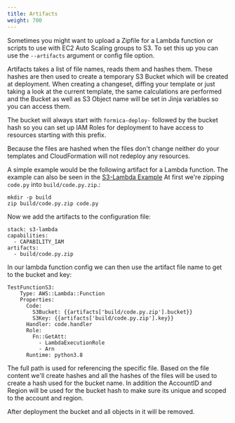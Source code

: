 ```yaml
---
title: Artifacts
weight: 700
---
```


Sometimes you might want to upload a Zipfile for a Lambda function or scripts to use with EC2 Auto Scaling groups to S3. To set this up you can use the `--artifacts` argument or config file option.

Artifacts takes a list of file names, reads them and hashes them. These hashes are then used to create a temporary S3 Bucket which will be created at deployment. When creating a changeset, diffing your template or just taking a look at the current template, the same calculations are performed and the Bucket as well as S3 Object name will be set in Jinja variables so you can access them.

The bucket will always start with `formica-deploy-` followed by the bucket hash so you can set up IAM Roles for deployment to have access to resources starting with this prefix.

Because the files are hashed when the files don't change neither do your templates and CloudFormation will not redeploy any resources.

A simple example would be the following artifact for a Lambda function. The example can also be seen in the [S3-Lambda Example](examples/s3-lambda) At first we're zipping `code.py` into `build/code.py.zip`.:

```
mkdir -p build
zip build/code.py.zip code.py
```

Now we add the artifacts to the configuration file:

```
stack: s3-lambda
capabilities:
  - CAPABILITY_IAM
artifacts:
  - build/code.py.zip
```

In our lambda function config we can then use the artifact file name to get to the bucket and key:

```
TestFunctionS3:
    Type: AWS::Lambda::Function
    Properties:
      Code:
        S3Bucket: {{artifacts['build/code.py.zip'].bucket}}
        S3Key: {{artifacts['build/code.py.zip'].key}}
      Handler: code.handler
      Role:
        Fn::GetAtt:
          - LambdaExecutionRole
          - Arn
      Runtime: python3.8
```

The full path is used for referencing the specific file. Based on the file content we'll create hashes and all the hashes of the files will be used to create a hash used  for the bucket name. In addition the AccountID and Region will be used for the bucket hash to make sure its unique and scoped to the account and region.

After deployment the bucket and all objects in it will be removed.